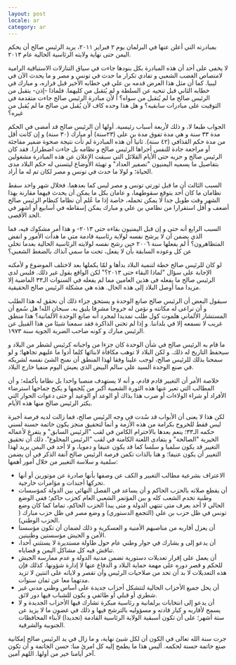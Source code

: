 ```yaml
---
layout: post
locale: ar
category: ar
---
```


بمبادرته التي أعلن عنها في البرلمان يوم ٢ فبراير ٢٠١١، يريد الرئيس صالح أن يحكم اليمن حتى نهاية ولايته الرئاسية الحالية عام ٢٠١٣. 

لا يخفى على أحد أن هذه المبادرة بكل بنودها جاءت في سياق التنازلات الاستباقية الرامية لامتصاص الغضب الشعبي و تفادي تكرار ما حدث في تونس و مصر و ما يحدث الآن في ليبيا. كما أن مثل هذا العرض قدمه بن علي في خطابه الأخير قبل فراره،  و مبارك في خطابه الثاني قبل تنحيه عن السلطة  و لم يُتقبل من كليهما. فلماذا -إذن- يتقبل من الرئيس صالح ما لم يُتقبل من سواه؟ أ لأن مبادرة الرئيس صالح جاءت متقدمة في التوقيت على مبادرات سابقيه؟ و هل هذا وحده كاف لأن يُقبل من صالح ما لم يُقبل من غيره؟

الجواب طبعا لا، و ذلك لأربعة أسباب رئيسية. أولها أن الرئيس صالح قد أمضى في الحكم مدة ٣٣ سنة و هي مدة  تفوق مدة بن على (٢٣سنة) أو مبارك (٣٠ سنة) و إن كانت أقل من مدة حكم القذافي (٤٢ سنة). ثانيا أن هذه المبادرة لم تأت نتيجة صحوة ضمير مفاجئة أو مراجعة جادة  للنفس أجراها الرئيس صالح و نظامه بل جاءت اضطرارا. فقد كان الرئيس صالح و حزبه حتى الأيام القلائل التي سبقت الإعلان عن هذه المبادرة مشغولين بتفاصيل ما يسميه اليمنيون "تصفير العداد" و تهيئة الأوضاع ليتسنى له حكم البلاد مدى الحياة؛ و لولا ما حدث في تونس و مصر لكان تم له ما أراد. 

السبب الثالث أن ما قبل ثورتي تونس و مصر ليس كما بعدهما. فخلال شهر واحد سقط نظامان ما كان أحد يتوقع سقوطهما، و عامان بكل ما يمكن أن يحدث فيهما مقارنة بهذا الشهر وقت طويل جدا لا يمكن تحمله، خاصة إذا ما عُلم أن نظاما كنظام الرئيس صالح أضعف و أقل استقرارا من نظامي بن علي و مبارك يمكن إسقاطه في أسابيع أو أشهر في الحد الأقصى.

السبب الرابع  أنه حتى و إن قبل اليمنيون بقاءه حتى ٢٠١٣- و هذا أمر مشكوك فيه، فما الذي يضمن أن لا يرشح نفسه لولاية رئاسية قادمة متي ما هدأت الأمور و انفض المتظاهرون؟ أ لم يفعلها سنة ٢٠٠٦ حين رشح نفسه لولايته الرئاسية الحالية بعدما تخلى عن كل وعوده السابقة بأن لا يفعل، تحت ما سمي آنذاك بالضغط الشعبي؟

لو كان للرئيس صالح خطة لتنمية البلاد بدأها و لمّا يكملها بعد لاختلف الموضوع  و لأمكنه الإجابة على سؤال "لماذا البقاء حتى ٢٠١٣؟" لكن الواقع يقول غير ذلك. فليس لدى الرئيس صالح ما يفعله فى هذين العامين مما لم يفعله في السنوات الـ٣٣ الماضية إلا مزيدا مما أوصل البلاد إلى هذه الحال. هذه هي مشكلة الرئيس صالح الحقيقية.

سيقول البعض أن الرئيس صالح صانع الوحدة و يستحق جزاء ذلك أن نحقق له هذا الطلب و أن نراعى له مكانته و نؤمن له خروجا مشرفا يليق به. سبحان الله! هل سُمع أن المستشار الألماني هلموت كول طلب تمديدا لمجرد أنه صانع الوحدة الألمانية؟ هذا منطق غريب لا نسمعه إلا في بلداننا. و إذا لم تخني الذاكرة فقد سمعنا شيئا من هذا القبيل عن الرئيس مبارك و كونه صاحب الضربة الجوية سنة ١٩٧٣.  

ما قام به الرئيس صالح في شأن الوحدة كان جزءا من واجباته كرئيس لشطر من البلاد  و سيحفظ التاريخ له ذلك. و لكن البلاد لا توهب مكافأة لابنائها كلما أدوا ما عليهم تجاهها؛ و لو سمحنا بذلك  للرئيس صالح، لوجب علينا وفقا لهذا المنطق أن نمنح الشئ نفسه لشريكه في صنع الوحدة السيد علي سالم البيض الذي يعيش اليوم منفيا خارج البلاد.

خلاصة الأمر أن التغيير قادم قادم، و أنه لا يستهدف منصبا واحدا بل نظاما بأكمله؛ و أن المطالب التي تعبر عنها هذه الثورة الشعبية أكبر من يُلجمها و يكبح جماحها استرضاء الأفراد أو شراء الولاءات أو ضرب هذا بذاك أو الوعد أو الوعيد أو حتى  دعوات الحوار التي يكثر الرئيس صالح منها هذه الأيام.

لكن هذا لا يعنى أن الأبواب قد سُدت في وجه الرئيس صالح، فما زالت لديه فرصة أخيرة  ليس فقط للخروج بكرامة من هذه الأزمة و أنما لتحقيق منجز يكون خاتمة حسنة لسني حكمه الـ٣٣؛ ينعم بعدها بالاحترام الكامن في لقب "الرئيس السابق" و يتفرغ لأعماله الخيرية "الصالحة" و يتفادى  اللعنة الكامنة في لقب "الرئيس المخلوع". ذلك أن تحقيق التغيير قد يكون سلميا و سلسا  كما قد يكون عنيفا و دمويا،  و لا أحد في اليمن يريد لهذا التغيير أن يكون عنيفا؛ و هنا بالذات تكمن فرصة الرئيس صالح آنفة الذكر في أن يضمن سلمية و سلاسة التغيير من خلال أمور أهمها:

- الاعتراف بشرعية مطالب التغيير و الكف عن وصفها بأنها صادرة عن موتورين أو أنها تحركها أجندات و مؤامرات خارجية.
- أن يقطع صلاته بالحزب الحاكم و أن يساعد في الفصل النهائي بين الدولة كمؤسسات وطنية  تخدم الشعب كله و بين المؤتمر الشعبي العام كحزب حاكم؛ ففي الوضع الحالي  لا أحد يعرف متى تنتهي الدولة و متى يبدأ الحزب الحاكم، تماما كما كان وضع تونس في ظل حزب بن علي (التجمع الدستوري)  و  وضع مصر في ظل حزب مبارك ( الحزب الوطني).
- أن يعزل أقاربه من مناصبهم الأمنية و العسكرية و ذلك لضمان أن تكون مؤسستا الأمن و الجيش مؤسستين وطنيتين.
- أن يدعو  إلى و يشارك في حوار وطني عام حول طاولة مستديرة لا يستثني أحدا، تناقش فيه كل مشاكل اليمن و قضاياه.
- أن يعمل على إقرار تعديلات دستورية تضمن مدنية الدولة  و عدم ممارسة الجيش للحكم و قصر دوره على مهمة حماية البلاد و الدفاع عنها لا إدارة شؤونها. كذلك فإن هذه التعديلات لا بد أن تحد من صلاحيات الرئيس وأن تقصر و لاياته على اثنتين لا تزيد مدتهما معا عن ثمان سنوات.
- أن يحل جميع الأحزاب الحالية لتتشكل أحزاب جديدة على أساس وطني مدني غير شطري أو قبلي أو طائفي و يكون للشباب فيها دور لائق.
- أن يدعو إلى انتخابات برلمانية و رئاسية مبكرة تشارك فيها الأحزاب الجديدة و لا يسمح لأقاربه و كبار قادته و مسؤوليه بالترشح فيها و ذلك في غضون ما لا يزيد عن ستة أشهر؛ على أن تكون أسبقية الولاية الرئاسية القادمة (تحديدا) لأبناء المحافظات الجنوبية والشرقية.

جرت سنة الله تعالى في الكون أن لكل شيئ نهاية، و ما زال في يد الرئيس صالح إمكانية صنع خاتمة حسنة لحكمه. أليس هذا ما يطمح إليه كل امرئ منا: حسن الخاتمة و أن تكون آخر أيامنا خير من أولها. اللهم آمين.